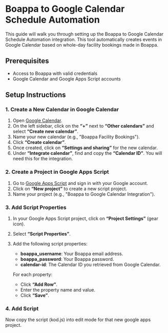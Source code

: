 # Boappa to Google Calendar Schedule Automation

This guide will walk you through setting up the Boappa to Google Calendar Schedule Automation integration. This tool automatically creates events in Google Calendar based on whole-day facility bookings made in Boappa.

## Prerequisites

- Access to Boappa with valid credentials
- Google Calendar and Google Apps Script accounts

## Setup Instructions

### 1. Create a New Calendar in Google Calendar

1. Open [Google Calendar](https://calendar.google.com).
2. On the left sidebar, click on the **“+”** next to **“Other calendars”** and select **“Create new calendar”**.
3. Name your new calendar (e.g., "Boappa Facility Bookings").
4. Click **“Create calendar”**.
5. Once created, click on **“Settings and sharing”** for the new calendar.
6. Under **“Integrate calendar”**, find and copy the **“Calendar ID”**. You will need this for the integration.

### 2. Create a Project in Google Apps Script

1. Go to [Google Apps Script](https://script.google.com) and sign in with your Google account.
2. Click on **“New project”** to create a new script project.
3. Name your project (e.g., "Boappa to Google Calendar Integration").

### 3. Add Script Properties

1. In your Google Apps Script project, click on **“Project Settings”** (gear icon).
2. Select **“Script Properties”**.
3. Add the following script properties:

    - **boappa_username**: Your Boappa email address.
    - **boappa_password**: Your Boappa password.
    - **calendar-id**: The Calendar ID you retrieved from Google Calendar.

   For each property:
   - Click **“Add Row”**.
   - Enter the property name and value.
   - Click **“Save”**.
  
### 4. Add Script
Now copy the script (kod.js) into edit mode for that new google apps project. 
